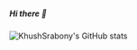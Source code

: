 ##### Hi there 👋

![KhushSrabony's GitHub stats](https://github-readme-stats.vercel.app/api?username=srabon08&theme=light&show_icons=true)


<!--
**srabon08/srabon08** is a ✨ _special_ ✨ repository because its `README.md` (this file) appears on your GitHub profile.

Here are some ideas to get you started:

- 🔭 I’m currently working on ...
- 🌱 I’m currently learning ...
- 👯 I’m looking to collaborate on ...
- 🤔 I’m looking for help with ...
- 💬 Ask me about ...
- 📫 How to reach me: ...
- 😄 Pronouns: ...
- ⚡ Fun fact: ...
-->
